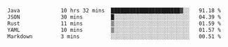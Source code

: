 <!--START_SECTION:waka-->

```txt
Java             10 hrs 32 mins  ██████████████████████▓░░   91.18 %
JSON             30 mins         █░░░░░░░░░░░░░░░░░░░░░░░░   04.39 %
Rust             11 mins         ▒░░░░░░░░░░░░░░░░░░░░░░░░   01.59 %
YAML             10 mins         ▒░░░░░░░░░░░░░░░░░░░░░░░░   01.57 %
Markdown         3 mins          ░░░░░░░░░░░░░░░░░░░░░░░░░   00.51 %
```

<!--END_SECTION:waka-->
